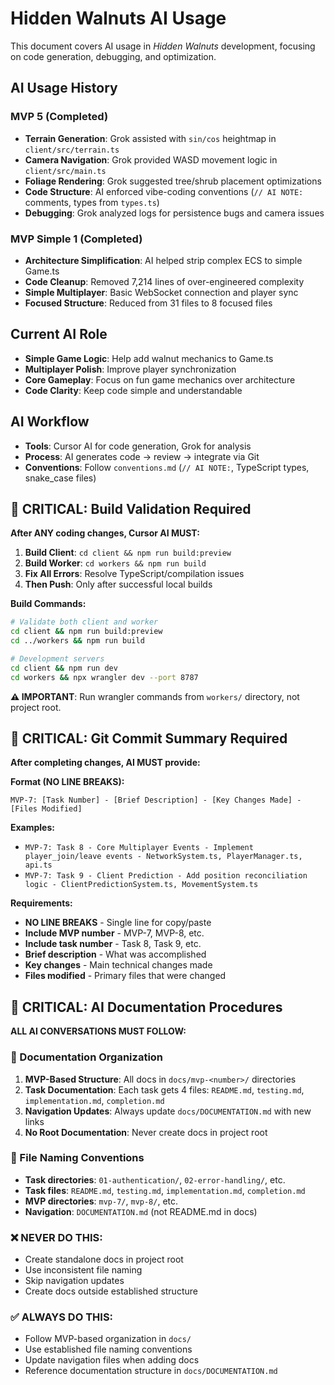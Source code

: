 # Hidden Walnuts AI Usage

This document covers AI usage in *Hidden Walnuts* development, focusing on code generation, debugging, and optimization.

## AI Usage History

### MVP 5 (Completed)
- **Terrain Generation**: Grok assisted with `sin/cos` heightmap in `client/src/terrain.ts`
- **Camera Navigation**: Grok provided WASD movement logic in `client/src/main.ts`
- **Foliage Rendering**: Grok suggested tree/shrub placement optimizations
- **Code Structure**: AI enforced vibe-coding conventions (`// AI NOTE:` comments, types from `types.ts`)
- **Debugging**: Grok analyzed logs for persistence bugs and camera issues

### MVP Simple 1 (Completed)
- **Architecture Simplification**: AI helped strip complex ECS to simple Game.ts
- **Code Cleanup**: Removed 7,214 lines of over-engineered complexity
- **Simple Multiplayer**: Basic WebSocket connection and player sync
- **Focused Structure**: Reduced from 31 files to 8 focused files

## Current AI Role
- **Simple Game Logic**: Help add walnut mechanics to Game.ts
- **Multiplayer Polish**: Improve player synchronization 
- **Core Gameplay**: Focus on fun game mechanics over architecture
- **Code Clarity**: Keep code simple and understandable

## AI Workflow
- **Tools**: Cursor AI for code generation, Grok for analysis
- **Process**: AI generates code → review → integrate via Git
- **Conventions**: Follow `conventions.md` (`// AI NOTE:`, TypeScript types, snake_case files)

## 🚨 CRITICAL: Build Validation Required

**After ANY coding changes, Cursor AI MUST:**

1. **Build Client**: `cd client && npm run build:preview`
2. **Build Worker**: `cd workers && npm run build`
3. **Fix All Errors**: Resolve TypeScript/compilation issues
4. **Then Push**: Only after successful local builds

**Build Commands:**
```bash
# Validate both client and worker
cd client && npm run build:preview
cd ../workers && npm run build

# Development servers
cd client && npm run dev
cd workers && npx wrangler dev --port 8787
```

**⚠️ IMPORTANT**: Run wrangler commands from `workers/` directory, not project root.

## 🚨 CRITICAL: Git Commit Summary Required

**After completing changes, AI MUST provide:**

**Format (NO LINE BREAKS):**
```
MVP-7: [Task Number] - [Brief Description] - [Key Changes Made] - [Files Modified]
```

**Examples:**
- `MVP-7: Task 8 - Core Multiplayer Events - Implement player_join/leave events - NetworkSystem.ts, PlayerManager.ts, api.ts`
- `MVP-7: Task 9 - Client Prediction - Add position reconciliation logic - ClientPredictionSystem.ts, MovementSystem.ts`

**Requirements:**
- **NO LINE BREAKS** - Single line for copy/paste
- **Include MVP number** - MVP-7, MVP-8, etc.
- **Include task number** - Task 8, Task 9, etc.
- **Brief description** - What was accomplished
- **Key changes** - Main technical changes made
- **Files modified** - Primary files that were changed

## 🚨 CRITICAL: AI Documentation Procedures

**ALL AI CONVERSATIONS MUST FOLLOW:**

### **📁 Documentation Organization**
1. **MVP-Based Structure**: All docs in `docs/mvp-<number>/` directories
2. **Task Documentation**: Each task gets 4 files: `README.md`, `testing.md`, `implementation.md`, `completion.md`
3. **Navigation Updates**: Always update `docs/DOCUMENTATION.md` with new links
4. **No Root Documentation**: Never create docs in project root

### **📝 File Naming Conventions**
- **Task directories**: `01-authentication/`, `02-error-handling/`, etc.
- **Task files**: `README.md`, `testing.md`, `implementation.md`, `completion.md`
- **MVP directories**: `mvp-7/`, `mvp-8/`, etc.
- **Navigation**: `DOCUMENTATION.md` (not README.md in docs)

### **❌ NEVER DO THIS:**
- Create standalone docs in project root
- Use inconsistent file naming
- Skip navigation updates
- Create docs outside established structure

### **✅ ALWAYS DO THIS:**
- Follow MVP-based organization in `docs/`
- Use established file naming conventions
- Update navigation files when adding docs
- Reference documentation structure in `docs/DOCUMENTATION.md` 